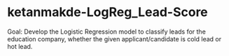 # ketanmakde-LogReg_Lead-Score
Goal: Develop the Logistic Regression model to classify leads for the education company, whether the given applicant/candidate is cold lead or hot lead.
